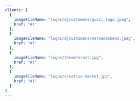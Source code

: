 ```yaml
---
clients: [
  {
    imageFileName: "logos/djcustomers/gucci_logo.jpeg",
    href: "#!"
  },
  {
    imageFileName: "logos/djcustomers/mercedesbenz.jpeg",
    href: "#!"
  },
  {
    imageFileName: "logos/themeforest.jpg",
    href: "#!"
  },
  {
    imageFileName: "logos/creative-market.jpg",
    href: "#!"
  }
]
---
```

